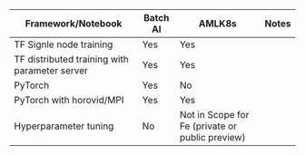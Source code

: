 | Framework/Notebook 	|Batch AI  	| AMLK8s 	| Notes|
|-|-|-|-|
| TF Signle node training | Yes 	|  Yes	| 
| TF distributed training with parameter server | Yes	| Yes 	|  
| PyTorch  	|  Yes	| No 	| 
| PyTorch with horovid/MPI	|  Yes	| Yes	| 
| Hyperparameter tuning  	|  No 	|  Not in Scope	for Fe (private or public preview)| 
